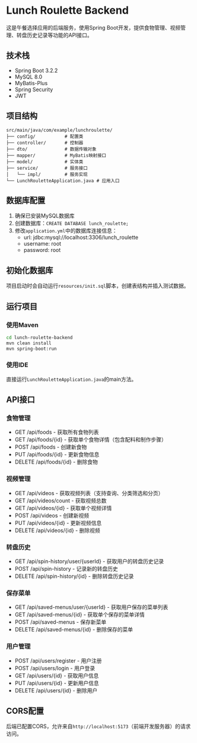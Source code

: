 # Lunch Roulette Backend

这是午餐选择应用的后端服务，使用Spring Boot开发，提供食物管理、视频管理、转盘历史记录等功能的API接口。

## 技术栈

- Spring Boot 3.2.2
- MySQL 8.0
- MyBatis-Plus
- Spring Security
- JWT

## 项目结构

```
src/main/java/com/example/lunchroulette/
├── config/           # 配置类
├── controller/       # 控制器
├── dto/              # 数据传输对象
├── mapper/           # MyBatis映射接口
├── model/            # 实体类
├── service/          # 服务接口
│   └── impl/         # 服务实现
└── LunchRouletteApplication.java # 应用入口
```

## 数据库配置

1. 确保已安装MySQL数据库
2. 创建数据库：`CREATE DATABASE lunch_roulette;`
3. 修改`application.yml`中的数据库连接信息：
   - url: jdbc:mysql://localhost:3306/lunch_roulette
   - username: root
   - password: root

## 初始化数据库

项目启动时会自动运行`resources/init.sql`脚本，创建表结构并插入测试数据。

## 运行项目

### 使用Maven

```bash
cd lunch-roulette-backend
mvn clean install
mvn spring-boot:run
```

### 使用IDE

直接运行`LunchRouletteApplication.java`的main方法。

## API接口

### 食物管理
- GET /api/foods - 获取所有食物列表
- GET /api/foods/{id} - 获取单个食物详情（包含配料和制作步骤）
- POST /api/foods - 创建新食物
- PUT /api/foods/{id} - 更新食物信息
- DELETE /api/foods/{id} - 删除食物

### 视频管理
- GET /api/videos - 获取视频列表（支持查询、分类筛选和分页）
- GET /api/videos/count - 获取视频总数
- GET /api/videos/{id} - 获取单个视频详情
- POST /api/videos - 创建新视频
- PUT /api/videos/{id} - 更新视频信息
- DELETE /api/videos/{id} - 删除视频

### 转盘历史
- GET /api/spin-history/user/{userId} - 获取用户的转盘历史记录
- POST /api/spin-history - 记录新的转盘历史
- DELETE /api/spin-history/{id} - 删除转盘历史记录

### 保存菜单
- GET /api/saved-menus/user/{userId} - 获取用户保存的菜单列表
- GET /api/saved-menus/{id} - 获取单个保存的菜单详情
- POST /api/saved-menus - 保存新菜单
- DELETE /api/saved-menus/{id} - 删除保存的菜单

### 用户管理
- POST /api/users/register - 用户注册
- POST /api/users/login - 用户登录
- GET /api/users/{id} - 获取用户信息
- PUT /api/users/{id} - 更新用户信息
- DELETE /api/users/{id} - 删除用户

## CORS配置

后端已配置CORS，允许来自`http://localhost:5173`（前端开发服务器）的请求访问。